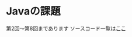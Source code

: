 # Javaの課題

第2回～第8回まであります
ソースコード一覧は[ここ](https://github.com/kazukazuprogram/javakadai/tree/master/src)
